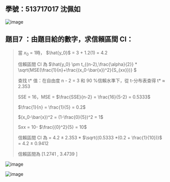 ## 學號：513717017 沈佩如

![image](https://github.com/user-attachments/assets/d1568d86-2ef9-45ca-86bd-478ed5297d8a)

## 題目7 ：由題目給的數字，求信賴區間 CI：
>
>當 $x_0$ = 1時， $\hat{y_0}$ = 3 + 1.2(1) = 4.2
>
>信賴區間 CI 為 $\hat{y_0} \pm t_{(n-2),\frac{\alpha}{2}} * \sqrt{MSE(\frac{1}{n}+\frac{(x_0-\bar{x})^2}{S_{xx}})} $
>
>查找 t* 值：在自由度 n - 2 = 3 和 90 %信賴水準下，從 t-分布表查得 t* $\approx$ 2.353
>
>SSE = 16，MSE = $\frac{SSE}{n-2} = \frac{16}{5-2} = 0.5333$
>
>$\frac{1}{n} = \frac{1}{5} = 0.2$
>
>$(x_0-\bar{x})^2 = (1-\frac{0}{5})^2 = 1$
>
>Sxx = 10- $\frac{{0}^2}{5} = 10$
>
>信賴區間 CI 為 = 4.2 $\pm$ 2.353 * $\sqrt{(0.5333 *(0.2 + \frac{1}{10})}$ = 4.2 $\pm$ 0.9412
>
>信賴區間為 [1.2741 , 3.4739 ]

![image](https://github.com/user-attachments/assets/cf1529e4-aaaf-485e-a37c-6fcb098132b8)

![image](https://github.com/user-attachments/assets/721eaa32-bed5-4d54-96a5-ec1ddf81be5b)

